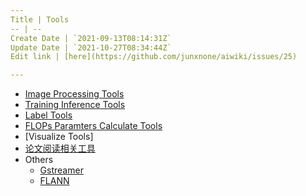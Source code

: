 ```yaml
---
Title | Tools
-- | --
Create Date | `2021-09-13T08:14:31Z`
Update Date | `2021-10-27T08:34:44Z`
Edit link | [here](https://github.com/junxnone/aiwiki/issues/25)

---
```

- [Image Processing Tools](/Image_Processing_Tools)
- [Training Inference Tools](/Training_Inference_Tools) 
- [Label Tools](Data_Label_Tools)
- [FLOPs Paramters Calculate Tools](/FLOPs_Parameters_Calculate_Tools)
- [Visualize Tools]
- [论文阅读相关工具](/papers)
- Others
  - [Gstreamer](/Gstreamer)
  - [FLANN](/FLANN)
